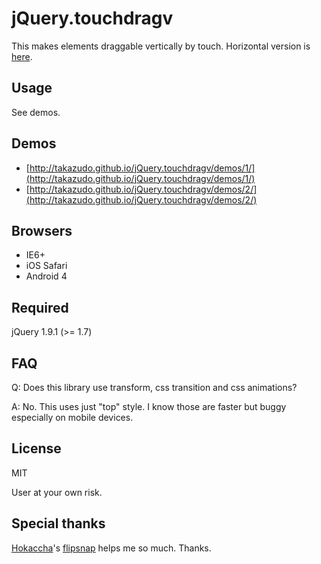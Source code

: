 # jQuery.touchdragv

This makes elements draggable vertically by touch.
Horizontal version is [here](https://github.com/Takazudo/jQuery.touchdragh).


## Usage

See demos.

## Demos

* [http://takazudo.github.io/jQuery.touchdragv/demos/1/](http://takazudo.github.io/jQuery.touchdragv/demos/1/)
* [http://takazudo.github.io/jQuery.touchdragv/demos/2/](http://takazudo.github.io/jQuery.touchdragv/demos/2/)

## Browsers

* IE6+
* iOS Safari
* Android 4

## Required

jQuery 1.9.1 (>= 1.7)

## FAQ

Q: Does this library use transform, css transition and css animations?

A: No. This uses just "top" style. I know those are faster but buggy especially on mobile devices.

## License

MIT

User at your own risk.

## Special thanks

[Hokaccha](https://github.com/hokaccha)'s [flipsnap](https://github.com/pxgrid/js-flipsnap/) helps me so much. Thanks.


